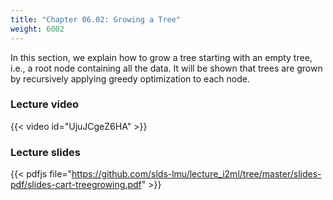 ```yaml
---
title: "Chapter 06.02: Growing a Tree"
weight: 6002
---
```

In this section, we explain how to grow a tree starting with an empty tree, i.e., a root node containing all the data. It will be shown that trees are grown by recursively applying greedy optimization to each node.

<!--more-->

### Lecture video

{{< video id="UjuJCgeZ6HA" >}}

### Lecture slides

{{< pdfjs file="https://github.com/slds-lmu/lecture_i2ml/tree/master/slides-pdf/slides-cart-treegrowing.pdf" >}}
